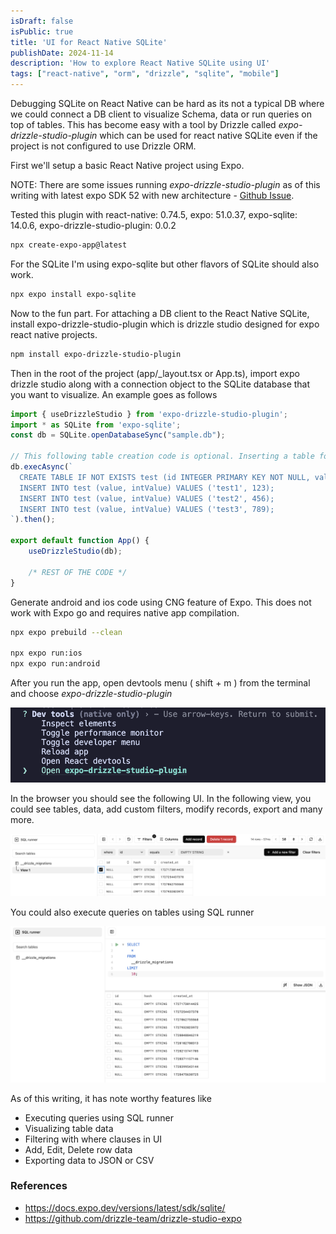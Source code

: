 ```yaml
---
isDraft: false
isPublic: true
title: 'UI for React Native SQLite'
publishDate: 2024-11-14
description: 'How to explore React Native SQLite using UI'
tags: ["react-native", "orm", "drizzle", "sqlite", "mobile"]
---
```


Debugging SQLite on React Native can be hard as its not a typical DB where we could connect a DB client to visualize Schema, data or run queries on top of tables. This has become easy with a tool by Drizzle called *expo-drizzle-studio-plugin* which can be used for react native SQLite even if the project is not configured to use Drizzle ORM.

First we'll setup a basic React Native project using Expo.

NOTE: There are some issues running *expo-drizzle-studio-plugin* as of this writing with latest expo SDK 52 with new architecture - [Github Issue](https://github.com/drizzle-team/drizzle-studio-expo/issues/4).

Tested this plugin with react-native: 0.74.5, expo: 51.0.37, expo-sqlite: 14.0.6, expo-drizzle-studio-plugin: 0.0.2

```bash
npx create-expo-app@latest
```

For the SQLite I'm using expo-sqlite but other flavors of SQLite should also work.

```bash
npx expo install expo-sqlite
```

Now to the fun part. For attaching a DB client to the React Native SQLite, install expo-drizzle-studio-plugin which is drizzle studio designed for expo react native projects.

```bash
npm install expo-drizzle-studio-plugin 
```

Then in the root of the project (app/_layout.tsx or App.ts), import expo drizzle studio along with a connection object to the SQLite database that you want to visualize. An example goes as follows

```js
import { useDrizzleStudio } from 'expo-drizzle-studio-plugin';
import * as SQLite from 'expo-sqlite';
const db = SQLite.openDatabaseSync("sample.db");

// This following table creation code is optional. Inserting a table for testing
db.execAsync(`
  CREATE TABLE IF NOT EXISTS test (id INTEGER PRIMARY KEY NOT NULL, value TEXT NOT NULL, intValue INTEGER);
  INSERT INTO test (value, intValue) VALUES ('test1', 123);
  INSERT INTO test (value, intValue) VALUES ('test2', 456);
  INSERT INTO test (value, intValue) VALUES ('test3', 789);
`).then();

export default function App() {
    useDrizzleStudio(db);

    /* REST OF THE CODE */
}
```

Generate android and ios code using CNG feature of Expo. This does not work with Expo go and requires native app compilation.

```bash
npx expo prebuild --clean

npx expo run:ios
npx expo run:android
```

After you run the app, open devtools menu ( shift + m ) from the terminal and choose *expo-drizzle-studio-plugin*

![Dev tools options](./assets/images/react-native-sqlite-ui/expo-drizzle-studio-dev-tools.png)

In the browser you should see the following UI. In the following view, you could see tables, data, add custom filters, modify records, export and many more.

![Expo Drizzle Studio Tables UI](./assets/images/react-native-sqlite-ui/expo-drizzle-studio-tables-viz.png)

You could also execute queries on tables using SQL runner

![Expo Drizzle Studio SQL runner](./assets/images/react-native-sqlite-ui/expo-drizzle-studio-query-run.png)

As of this writing, it has note worthy features like

- Executing queries using SQL runner
- Visualizing table data
- Filtering with where clauses in UI
- Add, Edit, Delete row data
- Exporting data to JSON or CSV

### References

- <https://docs.expo.dev/versions/latest/sdk/sqlite/>
- <https://github.com/drizzle-team/drizzle-studio-expo>
